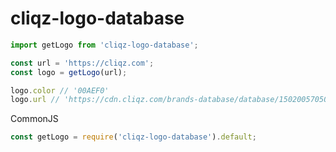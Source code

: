 # cliqz-logo-database

```js
import getLogo from 'cliqz-logo-database';

const url = 'https://cliqz.com';
const logo = getLogo(url);

logo.color // '00AEF0'
logo.url // 'https://cdn.cliqz.com/brands-database/database/1502005705085/logos/cliqz/$.svg':
```

CommonJS

```js
const getLogo = require('cliqz-logo-database').default;
```
